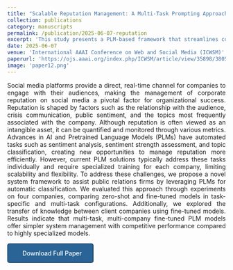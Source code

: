 ```yaml
---
title: "Scalable Reputation Management: A Multi-Task Prompting Approach Using Fine-Tuned PLMs for Sentiment and Topic Classification"
collection: publications
category: manuscripts
permalink: /publication/2025-06-07-reputation
excerpt: 'This study presents a PLM-based framework that streamlines corporate reputation management with efficient, multi-task, multi-company model performance.'
date: 2025-06-07
venue: 'International AAAI Conference on Web and Social Media (ICWSM)'
paperurl: 'https://ojs.aaai.org/index.php/ICWSM/article/view/35898/38052'
image: 'paper12.png'
---
```

<div style="text-align: justify;">
Social media platforms provide a direct, real-time channel for companies to engage with their audiences, making the management of corporate reputation on social media a pivotal factor for organizational success. Reputation is shaped by factors such as the relationship with the audience, crisis communication, public sentiment, and the topics most frequently associated with the company. Although reputation is often viewed as an intangible asset, it can be quantified and monitored through various metrics. Advances in AI and Pretrained Language Models (PLMs) have automated tasks such as sentiment analysis, sentiment strength assessment, and topic classification, creating new opportunities to manage reputation more efficiently. However, current PLM solutions typically address these tasks individually and require specialized training for each company, limiting scalability and flexibility. To address these challenges, we propose a novel system framework to assist public relations firms by leveraging PLMs for automatic classification. We evaluated this approach through experiments on four companies, comparing zero-shot and fine-tuned models in task-specific and multi-task configurations. Additionally, we explored the transfer of knowledge between client companies using fine-tuned models. Results indicate that multi-task, multi-company fine-tuned PLM models offer simpler system management with competitive performance compared to highly specialized models.
</div>

<a href="{{ page.paperurl }}" target="_blank" class="btn--download">
  <i class="fas fa-file-pdf"></i>Download Full Paper
</a>

<style>
.btn--download {
  display: inline-block;
  padding: 12px 25px;
  background-color: #2a6496;
  color: white !important;
  text-decoration: none;
  border-radius: 5px;
  transition: background-color 0.3s;
  font-weight: 500;
  margin-top: 15px;
  border: 2px solid #1d4568;
}

.btn--download:hover {
  background-color: #1d4568;
  text-decoration: none;
}

.btn--download i {
  margin-right: 8px;
}
</style>
